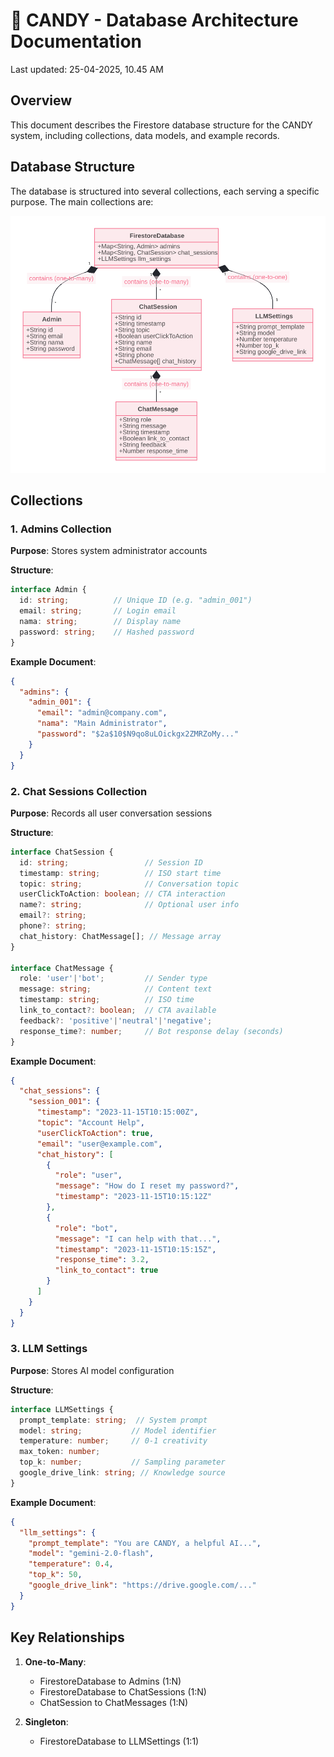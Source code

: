 
# **🍬 CANDY - Database Architecture Documentation**

Last updated: 25-04-2025, 10.45 AM

## Overview
This document describes the Firestore database structure for the CANDY system, including collections, data models, and example records.

## Database Structure
The database is structured into several collections, each serving a specific purpose. The main collections are:

![Database Structure](/documentation/diagram/data_architecture.svg)

## Collections

### 1. Admins Collection
**Purpose**: Stores system administrator accounts

**Structure**:
```typescript
interface Admin {
  id: string;          // Unique ID (e.g. "admin_001")
  email: string;       // Login email
  nama: string;        // Display name
  password: string;    // Hashed password
}
```

**Example Document**:
```json
{
  "admins": {
    "admin_001": {
      "email": "admin@company.com",
      "nama": "Main Administrator",
      "password": "$2a$10$N9qo8uLOickgx2ZMRZoMy..."
    }
  }
}
```

### 2. Chat Sessions Collection
**Purpose**: Records all user conversation sessions

**Structure**:
```typescript
interface ChatSession {
  id: string;                 // Session ID
  timestamp: string;          // ISO start time
  topic: string;              // Conversation topic
  userClickToAction: boolean; // CTA interaction
  name?: string;              // Optional user info
  email?: string;
  phone?: string;
  chat_history: ChatMessage[]; // Message array
}

interface ChatMessage {
  role: 'user'|'bot';         // Sender type
  message: string;            // Content text
  timestamp: string;          // ISO time
  link_to_contact?: boolean;  // CTA available
  feedback?: 'positive'|'neutral'|'negative';
  response_time?: number;     // Bot response delay (seconds)
}
```

**Example Document**:
```json
{
  "chat_sessions": {
    "session_001": {
      "timestamp": "2023-11-15T10:15:00Z",
      "topic": "Account Help",
      "userClickToAction": true,
      "email": "user@example.com",
      "chat_history": [
        {
          "role": "user",
          "message": "How do I reset my password?",
          "timestamp": "2023-11-15T10:15:12Z"
        },
        {
          "role": "bot",
          "message": "I can help with that...",
          "timestamp": "2023-11-15T10:15:15Z",
          "response_time": 3.2,
          "link_to_contact": true
        }
      ]
    }
  }
}
```

### 3. LLM Settings
**Purpose**: Stores AI model configuration

**Structure**:
```typescript
interface LLMSettings {
  prompt_template: string;  // System prompt
  model: string;           // Model identifier
  temperature: number;     // 0-1 creativity
  max_token: number;   
  top_k: number;           // Sampling parameter
  google_drive_link: string; // Knowledge source
}
```

**Example Document**:
```json
{
  "llm_settings": {
    "prompt_template": "You are CANDY, a helpful AI...",
    "model": "gemini-2.0-flash",
    "temperature": 0.4,
    "top_k": 50,
    "google_drive_link": "https://drive.google.com/..."
  }
}
```

## Key Relationships
1. **One-to-Many**:
   - FirestoreDatabase to Admins (1:N)
   - FirestoreDatabase to ChatSessions (1:N)
   - ChatSession to ChatMessages (1:N)

2. **Singleton**:
   - FirestoreDatabase to LLMSettings (1:1)
